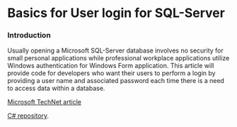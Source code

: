# Basics for User login for SQL-Server

### Introduction

Usually opening a Microsoft SQL-Server database involves no security for small personal applications while professional workplace applications utilize Windows authentication for Windows Form application. This article will provide code for developers who want their users to perform a login by providing a user name and associated password each time there is a need to access data within a database. 

[Microsoft TechNet article](https://social.technet.microsoft.com/wiki/contents/articles/53314.sql-server-database-login-for-windows-forms-vb-net.aspx)

[C# repository](https://github.com/karenpayneoregon/SqlServerUserLoginSharp).
